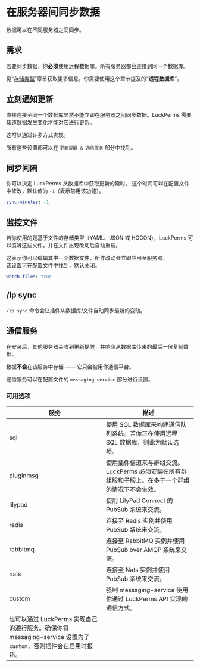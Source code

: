 # 在服务器间同步数据

数据可以在不同服务器之间同步。

## 需求

若要同步数据，你**必须**使用远程数据库。所有服务器都会连接到同一个数据库。

见“[存储类型](storage.md)”章节获取更多信息。你需要使用这个章节提及的“**远程数据库**”。

## 立刻通知更新

直接连接至同一个数据库显然不能立即在服务器之间同步数据。LuckPerms 需要知道数据发生变化才能对它进行更新。

这可以通过许多方式实现。

所有这些设置都可以在 `更新提醒 & 通信服务` 部分中找到。

## 同步间隔

你可以决定 LuckPerms 从数据库中获取更新的延时。
这个时间可以在配置文件中修改，默认值为 `-1`（表示禁用该功能）。

```YAML
sync-minutes: -1
```

## 监控文件

若你使用的是基于文件的存储类型（YAML、JSON 或 HOCON），LuckPerms 可以监听这些文件，并在文件出现改动后自动重载。

这表示你可以编辑其中一个数据文件，所作改动会立即应用至服务器。    
该设置可在配置文件中找到，默认关闭。
```YAML
watch-files: true
```

## /lp sync

`/lp sync` 命令会让插件从数据库/文件自动同步最新的变动。

## 通信服务

在安装后，其他服务器会收到更新提醒，并响应从数据库传来的最后一份复制数据。

数据**不会**在该服务中存储 —— 它只会被用作通信平台。

通信服务可以在配置文件的 `messaging-service` 部分进行设置。

### 可用选项

|服务|描述|
|---|---|
|sql|使用 SQL 数据库来构建通信队列系统。若你正在使用远程 SQL 数据库，则此为默认选项。|
|pluginmsg|使用插件信道来与群组交流。LuckPerms 必须安装在所有群组服和子服上。在多于一个群组的情况下不会生效。|
|lilypad|使用 LilyPad Connect 的 PubSub 系统来交流。|
|redis|连接至 Redis 实例并使用 PubSub 系统来交流。|
|rabbitmq|连接至 RabbitMQ 实例并使用 PubSub over AMQP 系统来交流。|
|nats|连接至 Nats 实例并使用 PubSub 系统来交流。|
|custom|强制 messaging-service 使用你通过 LuckPerms API 实现的通信方式。|
也可以通过 LuckPerms 实现自己的通行服务。确保你将 messaging-service 设置为了 `custom`，否则插件会在启用时报错。|